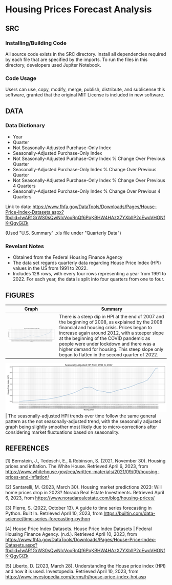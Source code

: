 # Housing Prices Forecast Analysis

## SRC

### Installing/Building Code
All source code exists in the SRC directory. Install all dependencies required by each file that are specified by the imports.
To run the files in this directory, developers used Jupiter Notebook.

### Code Usage
Users can use, copy, modify, merge, publish, distribute, and sublicense this software, granted that the original MIT License is included in new software.

## DATA

### Data Dictionary 
- Year  
- Quarter 
- Not Seasonally-Adjusted Purchase-Only Index
- Seasonally-Adjusted Purchase-Only Index
- Not Seasonally-Adjusted Purchase-Only Index % Change Over Previous Quarter
- Seasonally-Adjusted Purchase-Only Index % Change Over Previous Quarter
- Not Seasonally-Adjusted Purchase-Only Index % Change Over Previous 4 Quarters
- Seasonally-Adjusted Purchase-Only Index % Change Over Previous 4 Quarters

Link to data: https://www.fhfa.gov/DataTools/Downloads/Pages/House-Price-Index-Datasets.aspx?fbclid=IwAR1GrWS0sQwNIcVooRnQf6PqKBHW4HAzX7YXblIP2oEwoVHONfK-QgyGiZk

(Used "U.S. Summary" .xls file under "Quarterly Data") 

### Revelant Notes
- Obtained from the Federal Housing Finance Agency
- The data set regards quarterly data regarding House Price Index (HPI) values in the US from 1991 to 2022. 
- Includes 128 rows, with every four rows representing a year from 1991 to 2022. For each year, the data is split into four quarters from one to four.


## FIGURES
Graph | Summary
------------- | -------------
![alt text](https://github.com/lucywang-uva/dsp3/blob/main/FIGURES/not_seasonally_adjusted_HPI.png?raw=true) | There is a steep dip in HPI at the end of 2007 and the beginning of 2008, as explained by the 2008 financial and housing crisis. Prices began to increase again around 2012, with a steeper slope at the beginning of the COVID pandemic as people were under lockdown and there was a higher demand for housing. This steep slope only began to flatten in the second quarter of 2022.

![alt text](https://github.com/lucywang-uva/dsp3/blob/main/FIGURES/seasonally_adjusted_HPI.png?raw=true) | The seasonally-adjusted HPI trends over time follow the same general pattern as the not seasonally-adjusted trend, with the seasonally adjusted graph being slightly smoother most likely due to micro-corrections after considering market fluctuations based on seasonality. 






## REFERENCES
[1]   Bernstein, J., Tedeschi, E., & Robinson, S. (2021, November 30). Housing prices and inflation. The White House. Retrieved April 6, 2023, from                                                                       https://www.whitehouse.gov/cea/written-materials/2021/09/09/housing-prices-and-inflation/ 

[2]   Santarelli, M. (2023, March 30). Housing market predictions 2023: Will home		prices drop in 2023? Norada Real Estate Investments. Retrieved April 6, 2023, from https://www.noradarealestate.com/blog/housing-prices/ 

[3]   Pierre, S. (2022, October 13). A guide to time series forecasting in Python. Built		In. Retrieved April 10, 2023, from									https://builtin.com/data-science/time-series-forecasting-python 

[4]   House Price Index Datasets. House Price Index Datasets | Federal Housing Finance Agency. (n.d.). Retrieved April 10, 2023, from						https://www.fhfa.gov/DataTools/Downloads/Pages/House-Price-Index-Datasets.aspx?fbclid=IwAR1GrWS0sQwNIcVooRnQf6PqKBHW4HAzX7YXblIP2oEwoVHONfK-QgyGiZk 

[5]   Liberto, D. (2023, March 28). Understanding the House price index (HPI) and		how it is used. Investopedia. Retrieved April 10, 2023, from https://www.investopedia.com/terms/h/house-price-index-hpi.asp 

